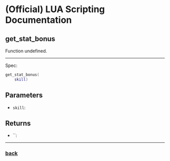 
# (Official) LUA Scripting Documentation

## get_stat_bonus

Function undefined.

___

Spec:

```lua
get_stat_bonus(
	skill)
```

## Parameters

- `skill`: 

## Returns

- ``: 

___

### [back](../getters)
